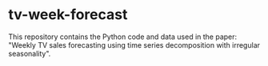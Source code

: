 # tv-week-forecast
This repository contains the Python code and data used in the paper: "Weekly TV sales forecasting using time series decomposition with irregular seasonality".
